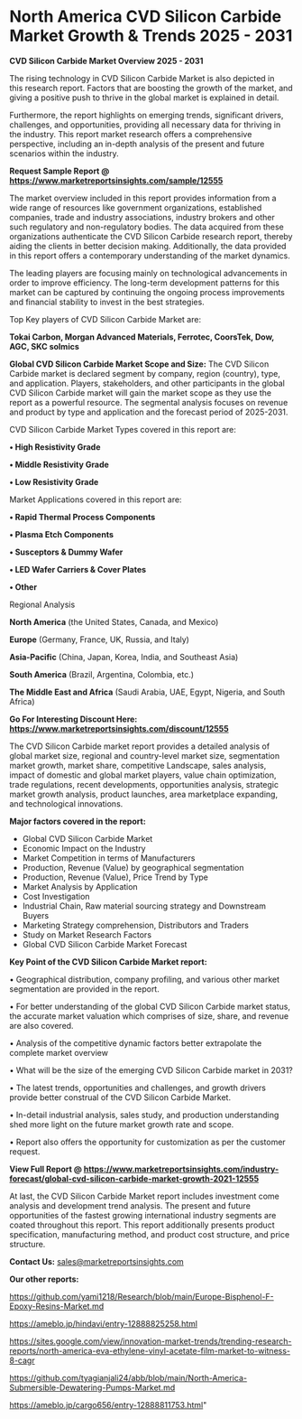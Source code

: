  # North America CVD Silicon Carbide Market Growth & Trends 2025 - 2031

<Strong> CVD Silicon Carbide Market Overview 2025 - 2031</strong>

The rising technology in CVD Silicon Carbide Market is also depicted in this research report. Factors that are boosting the growth of the market, and giving a positive push to thrive in the global market is explained in detail.

Furthermore, the report highlights on emerging trends, significant drivers, challenges, and opportunities, providing all necessary data for thriving in the industry. This report market research offers a comprehensive perspective, including an in-depth analysis of the present and future scenarios within the industry.

<strong>Request Sample Report @ <a href=https://www.marketreportsinsights.com/sample/12555>https://www.marketreportsinsights.com/sample/12555</a></strong>

The market overview included in this report provides information from a wide range of resources like government organizations, established companies, trade and industry associations, industry brokers and other such regulatory and non-regulatory bodies. The data acquired from these organizations authenticate the CVD Silicon Carbide research report, thereby aiding the clients in better decision making. Additionally, the data provided in this report offers a contemporary understanding of the market dynamics.

The leading players are focusing mainly on technological advancements in order to improve efficiency. The long-term development patterns for this market can be captured by continuing the ongoing process improvements and financial stability to invest in the best strategies.

Top Key players of CVD Silicon Carbide Market are:

<strong>Tokai Carbon, Morgan Advanced Materials, Ferrotec, CoorsTek, Dow, AGC, SKC solmics</strong>

<strong><b>Global CVD Silicon Carbide Market Scope and Size:</b></strong>
The CVD Silicon Carbide market is declared segment by company, region (country), type, and application. Players, stakeholders, and other participants in the global CVD Silicon Carbide market will gain the market scope as they use the report as a powerful resource. The segmental analysis focuses on revenue and product by type and application and the forecast period of 2025-2031.

CVD Silicon Carbide Market Types covered in this report are:

<strong>• High Resistivity Grade

• Middle Resistivity Grade

• Low Resistivity Grade</strong>

Market Applications covered in this report are:

<strong>• Rapid Thermal Process Components

• Plasma Etch Components

• Susceptors & Dummy Wafer

• LED Wafer Carriers & Cover Plates

• Other</strong> 

Regional Analysis

<strong>North America</strong> (the United States, Canada, and Mexico)

<strong>Europe</strong> (Germany, France, UK, Russia, and Italy)

<strong>Asia-Pacific</strong> (China, Japan, Korea, India, and Southeast Asia)

<strong>South America</strong> (Brazil, Argentina, Colombia, etc.)

<strong>The Middle East and Africa</strong> (Saudi Arabia, UAE, Egypt, Nigeria, and South Africa)

<strong>Go For Interesting Discount Here: <a href=https://www.marketreportsinsights.com/discount/12555>https://www.marketreportsinsights.com/discount/12555</a></strong>

The CVD Silicon Carbide market report provides a detailed analysis of global market size, regional and country-level market size, segmentation market growth, market share, competitive Landscape, sales analysis, impact of domestic and global market players, value chain optimization, trade regulations, recent developments, opportunities analysis, strategic market growth analysis, product launches, area marketplace expanding, and technological innovations.

<strong><b>Major factors covered in the report:</b></strong>
<ul>
  <li>Global CVD Silicon Carbide Market </li>
  <li>Economic Impact on the Industry</li>
  <li>Market Competition in terms of Manufacturers</li>
  <li>Production, Revenue (Value) by geographical segmentation</li>
  <li>Production, Revenue (Value), Price Trend by Type</li>
  <li>Market Analysis by Application</li>
  <li>Cost Investigation</li>
  <li>Industrial Chain, Raw material sourcing strategy and Downstream Buyers</li>
  <li>Marketing Strategy comprehension, Distributors and Traders</li>
  <li>Study on Market Research Factors</li>
  <li>Global CVD Silicon Carbide Market Forecast</li>
</ul>

<strong><b>Key Point of the CVD Silicon Carbide Market report:</b></strong>

• Geographical distribution, company profiling, and various other market segmentation are provided in the report.

• For better understanding of the global CVD Silicon Carbide market status, the accurate market valuation which comprises of size, share, and revenue are also covered.

• Analysis of the competitive dynamic factors better extrapolate the complete market overview

• What will be the size of the emerging CVD Silicon Carbide market in 2031?

• The latest trends, opportunities and challenges, and growth drivers provide better construal of the CVD Silicon Carbide Market.

• In-detail industrial analysis, sales study, and production understanding shed more light on the future market growth rate and scope.

• Report also offers the opportunity for customization as per the customer request.

<strong><b>View Full Report @ <a href=https://www.marketreportsinsights.com/industry-forecast/global-cvd-silicon-carbide-market-growth-2021-12555>https://www.marketreportsinsights.com/industry-forecast/global-cvd-silicon-carbide-market-growth-2021-12555</a></b></strong>


At last, the CVD Silicon Carbide Market report includes investment come analysis and development trend analysis. The present and future opportunities of the fastest growing international industry segments are coated throughout this report. This report additionally presents product specification, manufacturing method, and product cost structure, and price structure.

<strong>Contact Us:</strong>
sales@marketreportsinsights.com

<strong>Our other reports:</strong>

<a href=https://github.com/yami1218/Research/blob/main/Europe-Bisphenol-F-Epoxy-Resins-Market.md>https://github.com/yami1218/Research/blob/main/Europe-Bisphenol-F-Epoxy-Resins-Market.md</a>

<a href=https://ameblo.jp/hindavi/entry-12888825258.html>https://ameblo.jp/hindavi/entry-12888825258.html</a>

<a href=https://sites.google.com/view/innovation-market-trends/trending-research-reports/north-america-eva-ethylene-vinyl-acetate-film-market-to-witness-8-cagr>https://sites.google.com/view/innovation-market-trends/trending-research-reports/north-america-eva-ethylene-vinyl-acetate-film-market-to-witness-8-cagr</a>

<a href=https://github.com/tyagianjali24/abb/blob/main/North-America-Submersible-Dewatering-Pumps-Market.md>https://github.com/tyagianjali24/abb/blob/main/North-America-Submersible-Dewatering-Pumps-Market.md</a>

<a href=https://ameblo.jp/cargo656/entry-12888811753.html>https://ameblo.jp/cargo656/entry-12888811753.html</a>"
